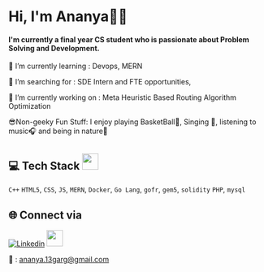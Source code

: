 # Hi, I'm Ananya👩‍💻

#### I'm currently a final year CS student who is passionate about Problem Solving and Development.

🌱 I’m currently learning : Devops, MERN

🤔 I’m searching for : SDE Intern and FTE opportunities, 

🔭 I’m currently working on : Meta Heuristic Based Routing Algorithm Optimization

😎Non-geeky Fun Stuff: I enjoy playing BasketBall🏀, Singing 🎤, listening to music🎧 and being in nature🌱

<!--**ananya-codes/ananya-codes** is a ✨ _special_ ✨ repository because its `README.md` (this file) appears on your GitHub profile.

Here are some ideas to get you started:

- 🔭 I’m currently working on ...
- 🌱 I’m currently learning ...
- 👯 I’m looking to collaborate on ...
- 🤔 I’m looking for help with ...
- 💬 Ask me about ...
- 📫 How to reach me: ...
- 😄 Pronouns: ...
- ⚡ Fun fact: ...
-->
## 💻 Tech Stack <img src = "https://media2.giphy.com/media/QssGEmpkyEOhBCb7e1/giphy.gif?cid=ecf05e47a0n3gi1bfqntqmob8g9aid1oyj2wr3ds3mg700bl&rid=giphy.gif" width = 32px> 
`C++` `HTML5`, `CSS`, `JS`, `MERN`, `Docker`, `Go Lang`, `gofr`, `gem5`, `solidity` `PHP`, `mysql`

## 🌐 Connect via
[![Linkedin](https://img.shields.io/badge/LinkedIn-0077B5?style=for-the-badge&logo=linkedin&logoColor=white)](https://www.linkedin.com/in/ananya-garg-78a9691bb/)
  [<img src = "https://github.com/ananya-codes/ananya-codes/assets/77432683/efe1d3cb-72c0-4dff-ad6e-ac862a78b98e)" width = 32px>](https://open.spotify.com/user/lf9n9ybwqudqtjdomaa2t66lx)

📧 : ananya.13garg@gmail.com






